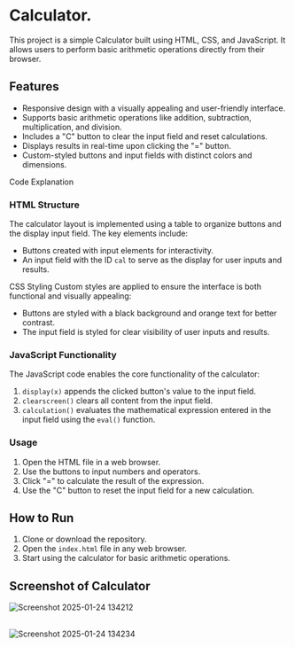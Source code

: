 # Calculator. 

This project is a simple Calculator  built using HTML, CSS, and JavaScript. It allows users to perform basic arithmetic operations directly from their browser.
## Features

- Responsive design with a visually appealing and user-friendly interface.
- Supports basic arithmetic operations like addition, subtraction, multiplication, and division.
- Includes a "C" button to clear the input field and reset calculations.
- Displays results in real-time upon clicking the "=" button.
- Custom-styled buttons and input fields with distinct colors and dimensions.


 Code Explanation

### HTML Structure
The calculator layout is implemented using a table to organize buttons and the display input field. The key elements include:

- Buttons created with input elements for interactivity.
- An input field with the ID `cal` to serve as the display for user inputs and results.

 CSS Styling
Custom styles are applied to ensure the interface is both functional and visually appealing:

- Buttons are styled with a black background and orange text for better contrast.
- The input field is styled for clear visibility of user inputs and results.

### JavaScript Functionality
The JavaScript code enables the core functionality of the calculator:

1. `display(x)` appends the clicked button's value to the input field.
2. `clearscreen()` clears all content from the input field.
3. `calculation()` evaluates the mathematical expression entered in the input field using the `eval()` function.

### Usage

1. Open the HTML file in a web browser.
2. Use the buttons to input numbers and operators.
3. Click "=" to calculate the result of the expression.
4. Use the "C" button to reset the input field for a new calculation.

## How to Run

1. Clone or download the repository.
2. Open the `index.html` file in any web browser.
3. Start using the calculator for basic arithmetic operations.

## Screenshot of Calculator
![Screenshot 2025-01-24 134212](https://github.com/user-attachments/assets/2869d623-c09b-4b0e-9192-e839fea79839)<br><br>

![Screenshot 2025-01-24 134234](https://github.com/user-attachments/assets/54a3fb56-cb73-48ec-a6b8-7cd40a55285a)




	

